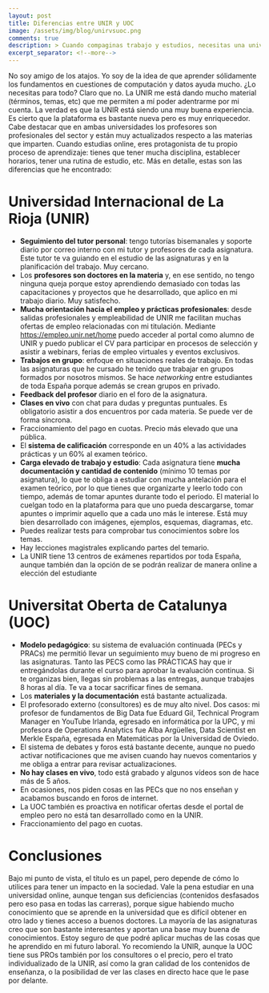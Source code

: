 ```yaml
---
layout: post
title: Diferencias entre UNIR y UOC
image: /assets/img/blog/unirvsuoc.png
comments: true
description: > Cuando compaginas trabajo y estudios, necesitas una universidad que te lo permita hacer a distancia. Después de haber completado un Máster en Business Analytics y Big Data por la UOC (Universitat Oberta de Catalunya) y haber cursado varias asignaturas de Ingeniería Informática por la UNIR (Universidad Internacional de La Rioja), he decidido escribir este post para ayudar a decidir entre estas dos universidades si tienes pensado estudiar en modalidad virtual.
excerpt_separator: <!--more-->
---
```


No soy amigo de los atajos. Yo soy de la idea de que aprender sólidamente los fundamentos en cuestiones de computación y datos ayuda mucho. ¿Lo necesitas para todo? Claro que no. La UNIR me está dando mucho material (términos, temas, etc) que me permiten a mí poder adentrarme por mi cuenta. La verdad es que la UNIR está siendo una muy buena experiencia. Es cierto que la plataforma es bastante nueva pero es muy enriquecedor. Cabe destacar que en ambas universidades los profesores son profesionales del sector y están muy actualizados respecto a las materias que imparten. Cuando estudias online, eres protagonista de tu propio proceso de aprendizaje: tienes que tener mucha disciplina, establecer horarios, tener una rutina de estudio, etc. Más en detalle, estas son las diferencias que he encontrado:
<!--more-->

# Universidad Internacional de La Rioja (UNIR)

- **Seguimiento del tutor personal**: tengo tutorías bisemanales y soporte diario por correo interno con mi tutor y profesores de cada asignatura. Este tutor te va guiando en el estudio de las asignaturas y en la planificación del trabajo. Muy cercano.
- Los **profesores son doctores en la materia** y, en ese sentido, no tengo ninguna queja porque estoy aprendiendo demasiado con todas las capacitaciones y proyectos que he desarrollado, que aplico en mi trabajo diario. Muy satisfecho.
- **Mucha orientación hacia el empleo y prácticas profesionales**: desde salidas profesionales y empleabilidad de UNIR me facilitan muchas ofertas de empleo relacionadas con mi titulación. Mediante https://empleo.unir.net/home puedo acceder al portal como alumno de UNIR y puedo publicar el CV para participar en procesos de selección y asistir a webinars, ferias de empleo virtuales y eventos exclusivos.
- **Trabajos en grupo**: enfoque en situaciones reales de trabajo. En todas las asignaturas que he cursado he tenido que trabajar en grupos formados por nosotros mismos. Se hace _networking_ entre estudiantes de toda España porque además se crean grupos en privado.
- **Feedback del profesor** diario en el foro de la asignatura.
- **Clases en vivo** con chat para dudas y preguntas puntuales. Es obligatorio asistir a dos encuentros por cada materia. Se puede ver de forma síncrona.
- Fraccionamiento del pago en cuotas. Precio más elevado que una pública.
- El **sistema de calificación** corresponde en un 40% a las actividades prácticas y un 60% al examen teórico.
- **Carga elevado de trabajo y estudio**: Cada asignatura tiene **mucha documentación y cantidad de contenido** (mínimo 10 temas por asignatura), lo que te obliga a estudiar con mucha antelación para el examen teórico, por lo que tienes que organizarte y leerlo todo con tiempo, además de tomar apuntes durante todo el periodo. El material lo cuelgan todo en la plataforma para que uno pueda descargarse, tomar apuntes o imprimir aquello que a cada uno más le interese. Está muy bien desarrollado con imágenes, ejemplos, esquemas, diagramas, etc. 
- Puedes realizar tests para comprobar tus conocimientos sobre los temas.
- Hay lecciones magistrales explicando partes del temario.
- La UNIR tiene 13 centros de exámenes repartidos por toda España, aunque también dan la opción de se podrán realizar de manera online a elección del estudiante

# Universitat Oberta de Catalunya (UOC)

- **Modelo pedagógico**: su sistema de evaluación continuada (PECs y PRACs) me permitió llevar un seguimiento muy bueno de mi progreso en las asignaturas. Tanto las PECS como las PRÁCTICAS hay que ir entregándolas durante el curso para aprobar la evaluación continua. Si te organizas bien, llegas sin problemas a las entregas, aunque trabajes 8 horas al día. Te va a tocar sacrificar fines de semana.
- Los **materiales y la documentación** está bastante actualizada.
- El profesorado externo (consultores) es de muy alto nivel. Dos casos: mi profesor de fundamentos de Big Data fue Eduard Gil, Technical Program Manager en YouTube Irlanda, egresado en informática por la UPC, y mi profesora de Operations Analytics fue Alba Argüelles, Data Scientist en Merkle España, egresada en Matemáticas por la Universidad de Oviedo.
- El sistema de debates y foros está bastante decente, aunque no puedo activar notificaciones que me avisen cuando hay nuevos comentarios y me obliga a entrar para revisar actualizaciones.
- **No hay clases en vivo**, todo está grabado y algunos vídeos son de hace más de 5 años.
- En ocasiones, nos piden cosas en las PECs que no nos enseñan y acabamos buscando en foros de internet.
- La UOC también es proactiva en notificar ofertas desde el portal de empleo pero no está tan desarrollado como en la UNIR.
- Fraccionamiento del pago en cuotas.

# Conclusiones

Bajo mi punto de vista, el título es un papel, pero depende de cómo lo utilices para tener un impacto en la sociedad. Vale la pena estudiar en una universidad online, aunque tengan sus deficiencias (contenidos desfasados pero eso pasa en todas las carreras), porque sigue habiendo mucho conocimiento que se aprende en la universidad que es difícil obtener en otro lado y tienes acceso a buenos doctores. La mayoría de las asignaturas creo que son bastante interesantes y aportan una base muy buena de conocimientos. Estoy seguro de que podré aplicar muchas de las cosas que he aprendido en mi futuro laboral. Yo recomiendo la UNIR, aunque la UOC tiene sus PROs también por los consultores o el precio, pero el trato individualizado de la UNIR, así como la gran calidad de los contenidos de enseñanza, o la posibilidad de ver las clases en directo hace que le pase por delante.
